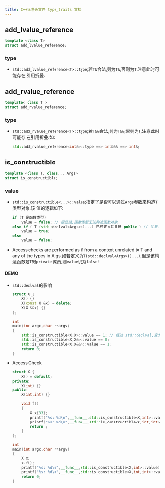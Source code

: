 ```yaml
---
title: C++标准头文件 type_traits 文档
---
```


## add_lvalue_reference

```c++
template <class T>
struct add_lvalue_reference;
```

### type

*   `std::add_lvalue_reference<T>::type`;若`T&`合法,则为`T&`,否则为`T`.注意此时可能存在
    引用折叠.


## add_rvalue_reference

```c++
template< class T >
struct add_rvalue_reference;
```

### type

*   `std::add_rvalue_reference<T>::type`;若`T&&`合法,则为`T&&`;否则为`T`,注意此时可能存
    在引用折叠.如:
    
    ```c++
    std::add_rvalue_reference<int&>::type ==> int&&& ==> int&;
    ```

## is_constructible

```c++
template <class T, class... Args>
struct is_constructible;
```
    
### value

*   `std::is_constructible<...>::value`;指定了是否可以通过`Args`参数来构造`T`类型对象.该
    值的逻辑如下:

    ```c++
    if (T 是函数类型)
        value = false; // 很显然,函数类型无法构造函数对象
    else if ( T (std::declval<Args>()...) 已经定义并且是 public ) // 注意,权限要求!
        value = true;
    else
        value = false;
    ```

*   Access checks are performed as if from a context unrelated to T and any of 
    the types in Args.如若定义为`T(std::declval<Args>()...)`,但是该构造函数是`T`的`private`
    成员,则`value`仍为`false`!
    

#### DEMO

*   `std::declval`的影响

    ```c++
    struct X {
        X() {}
        X(const X &x) = delete;
        X(X &&x) {}
    };

    int
    main(int argc,char **argv)
    {
        std::is_constructible<X,X>::value == 1; // 经过 std::declval,变为 X(X&&).  
        std::is_constructible<X,X&>::value == 0;
        std::is_constructible<X,X&&>::value == 1;
        return 0;
    }
    ```

*   Access Check

    ```c++
    struct X {
        X() = default;
    private:
        X(int) {}
    public:
        X(int,int) {}

        void f()
        {
            X x{33};
            printf("%s: %d\n",__func__,std::is_constructible<X,int>::value);     // 0!因为对应的构造函数是 private.
            printf("%s: %d\n",__func__,std::is_constructible<X,int,int>::value); // 1
            return ;
        }
    };

    int
    main(int argc,char **argv)
    {
        X x;
        x.f();
        printf("%s: %d\n",__func__,std::is_constructible<X,int>::value);    // 0     
        printf("%s: %d\n",__func__,std::is_constructible<X,int,int>::value);// 1
        return 0;
    }
    ```
    